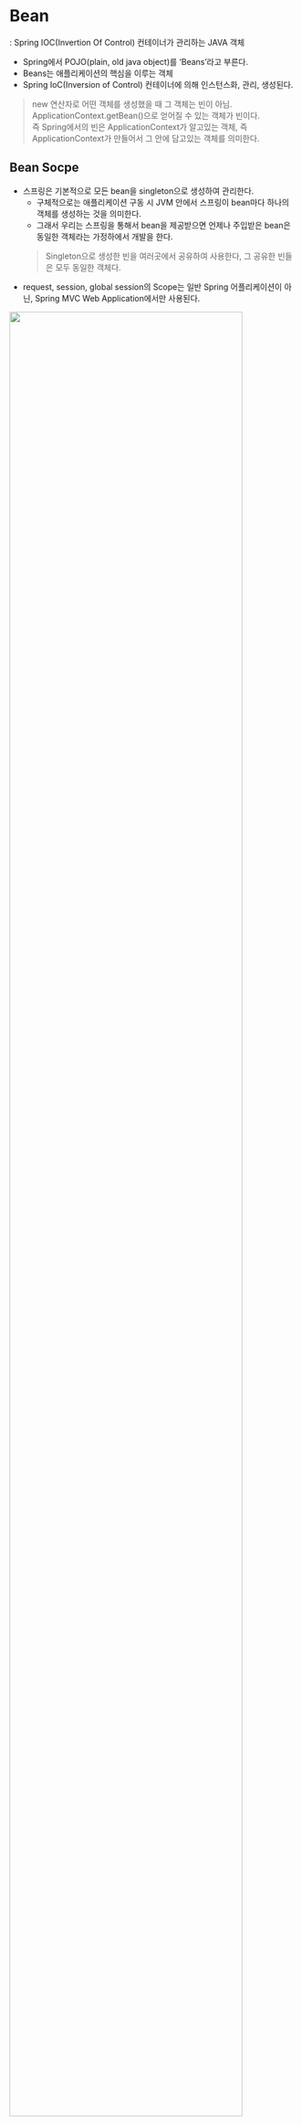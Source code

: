# Bean
: Spring IOC(Invertion Of Control) 컨테이너가 관리하는 JAVA 객체  
- Spring에서 POJO(plain, old java object)를 ‘Beans’라고 부른다.
- Beans는 애플리케이션의 핵심을 이루는 객체
- Spring IoC(Inversion of Control) 컨테이너에 의해 인스턴스화, 관리, 생성된다.  
> new 연산자로 어떤 객체를 생성했을 때 그 객체는 빈이 아님.  
 ApplicationContext.getBean()으로 얻어질 수 있는 객체가 빈이다.   
즉 Spring에서의 빈은 ApplicationContext가 알고있는 객체, 즉       ApplicationContext가 만들어서 그 안에 담고있는 객체를 의미한다.

## Bean Socpe
- 스프링은 기본적으로 모든 bean을 singleton으로 생성하여 관리한다.
    - 구체적으로는 애플리케이션 구동 시 JVM 안에서 스프링이 bean마다 하나의 객체를 생성하는 것을 의미한다.
    - 그래서 우리는 스프링을 통해서 bean을 제공받으면 언제나 주입받은 bean은 동일한 객체라는 가정하에서 개발을 한다.
    > Singleton으로 생성한 빈을 여러곳에서 공유하여 사용한다, 그 공유한 빈들은 모두 동일한 객체다.
- request, session, global session의 Scope는 일반 Spring 어플리케이션이 아닌, Spring MVC Web Application에서만 사용된다.

<img width=90% src ="https://gmlwjd9405.github.io/images/spring-framework/spring-bean-scope.png">

## Singleton
- singleton’ bean은 Spring 컨테이너에서 한 번 생성되며, 컨테이너가 사라질때 Bean도 사라진다.
- 생성된 하나의 인스턴스는 single beans cache에 저장되고, 해당 bean에 대한 요청과
    참조가 있으면 캐시된 객체를 반환한다.
    - 즉, 하나만 생성되기 때문에 동일한 것을 참조한다.
- 기본적으로 모든 bean은 scope이 명시적으로 지정되지 않으면 singleton이다.
- XML 설정  
    `<bean id="..." class="..." scope="singleton"></bean>`
- annotation 설정  
    대상 클래스에 `@Scope("singletone")`

<img width=90% src ="https://gmlwjd9405.github.io/images/spring-framework/spring-bean-singleton.png">

## Prototype
- prototype’ bean은 모든 요청에서 새로운 객체를 생성하는 것을 의미한다.
    - 즉, prototype bean은 의존성 관계의 bean에 주입 될 때 새로운 객체가 생성되어 주입된다.
    - 정상적인 방식으로 gc에 의해 bean이 제거된다.
    >그냥 매번 Bean이 새로 생긴다고 생각하면 편하다.
- xml 설정
`<bean id="..." class="..." scope="prototype"></bean>`
- annotation 설정
대상 클래스에 `@Scope("prototype")`

<img width=90% src ="https://gmlwjd9405.github.io/images/spring-framework/spring-bean-prototype.png">

## Bean 등록 방법
### XML (Spring)
: applicationContext.xml이라는 파일을 src/main/resources 폴더에 추가시킨 후 bean을 등록한다.
> Java 코드를 이용한 Context 설정이 나오기 전 사용하던 방법이다.
- class(필수): 정규화된 자바 클래스 이름
- id: bean의 고유 식별자
- scope: 객체의 범위 (sigleton, prototype)
- constructor-arg: 생성 시 생성자에 전달할 인수
- property: 생성 시 bean setter에 전달할 인수
- init method와 destroy method
```XML
<!-- A simple bean definition -->
<bean id="..." class="..."></bean>

<!-- A bean definition with scope-->
<bean id="..." class="..." scope="singleton"></bean>

<!-- A bean definition with property -->
<bean id="..." class="...">
	<property name="message" value="Hello World!"/>
</bean>

<!-- A bean definition with initialization method -->
<bean id="..." class="..." init-method="..."></bean>
```
## Java Configuration
: @Configuration이라는 Annotation을 이용하여 XML 대신 Java로 Bean을 생성할 수 있다.
```JAVA
@Configuration
public class ApplicationConfig {
    @Bean
    public Car car(Engine e) {
    	Car c = new Car();
    	c.setEngine(e);
    	return c;
    }
	
    @Bean
    public Engine engine() {
    	return new Engine();
    }
}
```
1. 위 코드처럼 class에 @Configuration을 달고
2. Bean으로 사용할 객체를 반환하는 메소드를 만들고
3. @Bean이라는 어노테이션을 달면 반환된 객체가 Bean Container에 등록된다.
```JAVA
public class ApplicationContextExam03 {
    public static void main(String[] args) {
	    // 클래스를 매개변수로 넣는다.
	    ApplicationContext ac = new AnnotationConfigApplicationContext(ApplicationConfig.class);
		
	    Car car = ac.getBean(Car.class);
	    car.run();
    }
}
```
##  @ComponentScan
: Config 클래스에 @Configuration과 @ComponentScan을 같이 등록하면, 패키지 내의 @Bean, @Component , @Controller, @Service, @Repository로 등록된 클래스를 Classpath Scanning 타임에 Bean Container에 등록시켜 준다.
### 등록방법
@Configuration을 이용하여 Bean 설정 파일(XML 파일을 대체하는)임을 알려주고, @ComponentScan을 이용해 빈으로 등록되기 위한 annotaction이 부여된 클래스들을 자동으로 IoC컨테이너에 등록한다.  
&nbsp;  
`ApplicationConfig`
```JAVA
@Configuration
@ComponentScan
public class ApplicationConfig {}
```
`Application`
```
public class Application {
    public static void main(String[] args) {
        ApplicationContext context = new AnnotationConfigApplicationContext(ApplicationConfig.class);
    }
}
```
Annotaion을 기반으로 Bean들을 등록하기 위해서는 AnnotaionConfigApplicationContext를 이용해야 한다.
그리하여 AnnotationConfigApplicationContext의 매개변수로 Bean설정 클래스인 ApplicationConfig를 넘겨주었다.
### 범위
- `basePackages`의 경우 괄호안에 직접 패키지경로를 직접 적어주어 스캔할 위치를 지정할 수 있다
```JAVA
@Configuration
@ComponentScan(basePackages = "com.mins.spring")
public class ApplicationConfig {}
```
이 경우 **typesafe하지 않아** 조금만 철자가 잘못되더라도 scan을 못하는 오류가 나타날 수 있다.
- `basePackageClasses` 의 경우에는 괄호안에 적힌 Class가 위치한 곳에서부터 모든 어노테이션이 부여된 Class를 bean으로 등록해준다.
```JAVA
@Configuration
@ComponentScan(basePackageClasses = Application.class)
public class ApplicationConfig {}
```
class를 통해 기입하기 때문에 훨씬 **Typesafe한 방법이다.**

